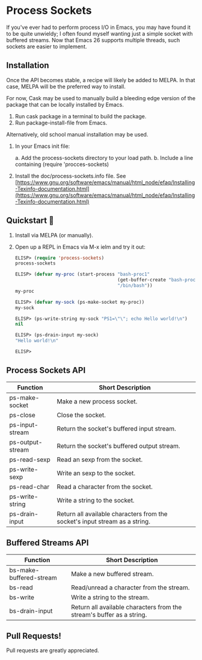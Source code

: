 Process Sockets
===============

If you've ever had to perform process I/O in Emacs, you may have found
it to be quite unwieldy; I often found myself wanting just a simple
socket with buffered streams.  Now that Emacs 26 supports multiple
threads, such sockets are easier to implement.

Installation
------------

Once the API becomes stable, a recipe will likely be added to MELPA.
In that case, MELPA will be the preferred way to install.

For now, Cask may be used to manually build a bleeding edge version of
the package that can be locally installed by Emacs.

  1. Run cask package in a terminal to build the package.
  2. Run package-install-file from Emacs.

Alternatively, old school manual installation may be used.

  1.  In your Emacs init file:

      a. Add the process-sockets directory to your load path.
      b. Include a line containing (require 'procces-sockets)

  2. Install the doc/process-sockets.info file.  See [https://www.gnu.org/software/emacs/manual/html_node/efaq/Installing-Texinfo-documentation.html](https://www.gnu.org/software/emacs/manual/html_node/efaq/Installing-Texinfo-documentation.html)

Quickstart :rocket:
----------

1.  Install via MELPA (or manually).
2.  Open up a REPL in Emacs via M-x ielm and try it out:

    ```el
    ELISP> (require 'process-sockets)
    process-sockets

    ELISP> (defvar my-proc (start-process "bash-proc1"
                                          (get-buffer-create "bash-proc1")
                                          "/bin/bash"))
    my-proc

    ELISP> (defvar my-sock (ps-make-socket my-proc))
    my-sock

    ELISP> (ps-write-string my-sock "PS1=\"\"; echo Hello world!\n")
    nil

    ELISP> (ps-drain-input my-sock)
    "Hello world!\n"

    ELISP>
    ```

Process Sockets API
-------------------

 Function         | Short Description
------------------|------------------------------------------------------
 ps-make-socket   | Make a new process socket.
 ps-close         | Close the socket.
 ps-input-stream  | Return the socket's buffered input stream.
 ps-output-stream | Return the socket's buffered output stream.
 ps-read-sexp     | Read an sexp from the socket.
 ps-write-sexp    | Write an sexp to the socket.
 ps-read-char     | Read a character from the socket.
 ps-write-string  | Write a string to the socket.
 ps-drain-input   | Return all available characters from the socket's input stream as a string.

Buffered Streams API
--------------------

 Function                | Short Description
 ------------------------|------------------------------------------------
 bs-make-buffered-stream | Make a new buffered stream.
 bs-read                 | Read/unread a character from the stream.
 bs-write                | Write a string to the stream.
 bs-drain-input          | Return all available characters from the stream's buffer as a string.

Pull Requests!
--------------

Pull requests are greatly appreciated.

